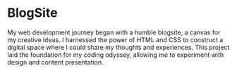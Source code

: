 # BlogSite
My web development journey began with a humble blogsite, a canvas for my creative ideas. I harnessed the power of HTML and CSS to construct a digital space where I could share my thoughts and experiences. This project laid the foundation for my coding odyssey, allowing me to experiment with design and content presentation.
